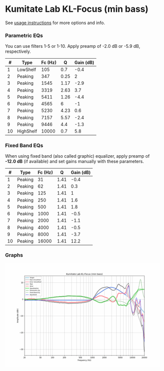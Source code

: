 # Kumitate Lab KL-Focus (min bass)
See [usage instructions](https://github.com/jaakkopasanen/AutoEq#usage) for more options and info.

### Parametric EQs
You can use filters 1-5 or 1-10. Apply preamp of -2.0 dB or -5.9 dB, respectively.

|   # | Type      |   Fc (Hz) |    Q |   Gain (dB) |
|-----|-----------|-----------|------|-------------|
|   1 | LowShelf  |       105 | 0.7  |        -0.4 |
|   2 | Peaking   |       347 | 0.25 |         2   |
|   3 | Peaking   |      1545 | 1.17 |        -2.9 |
|   4 | Peaking   |      3319 | 2.63 |         3.7 |
|   5 | Peaking   |      5411 | 1.26 |        -4.4 |
|   6 | Peaking   |      4565 | 6    |        -1   |
|   7 | Peaking   |      5230 | 4.23 |         0.6 |
|   8 | Peaking   |      7157 | 5.57 |        -2.4 |
|   9 | Peaking   |      9446 | 4.4  |        -1.3 |
|  10 | HighShelf |     10000 | 0.7  |         5.8 |

### Fixed Band EQs
When using fixed band (also called graphic) equalizer, apply preamp of **-12.0 dB** (if available) and set gains manually with these parameters.

|   # | Type    |   Fc (Hz) |    Q |   Gain (dB) |
|-----|---------|-----------|------|-------------|
|   1 | Peaking |        31 | 1.41 |        -0.4 |
|   2 | Peaking |        62 | 1.41 |         0.3 |
|   3 | Peaking |       125 | 1.41 |         1   |
|   4 | Peaking |       250 | 1.41 |         1.6 |
|   5 | Peaking |       500 | 1.41 |         1.8 |
|   6 | Peaking |      1000 | 1.41 |        -0.5 |
|   7 | Peaking |      2000 | 1.41 |        -1.1 |
|   8 | Peaking |      4000 | 1.41 |        -0.5 |
|   9 | Peaking |      8000 | 1.41 |        -3.7 |
|  10 | Peaking |     16000 | 1.41 |        12.2 |

### Graphs
![](./Kumitate%20Lab%20KL-Focus%20(min%20bass).png)
